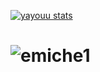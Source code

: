 

[![yayouu stats](https://github-readme-stats.vercel.app/api?username=yayouu&count_private=true&show_icons=true&theme=onedark)](https://github.com/yayouu)

# ![emiche1](https://github.com/yayouu/yayouu/blob/main/1.gif)


